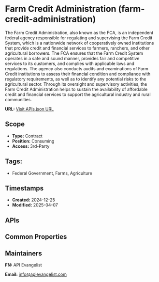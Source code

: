 # Farm Credit Administration (farm-credit-administration)
The Farm Credit Administration, also known as the FCA, is an independent federal agency responsible for regulating and supervising the Farm Credit System, which is a nationwide network of cooperatively owned institutions that provide credit and financial services to farmers, ranchers, and other agricultural borrowers. The FCA ensures that the Farm Credit System operates in a safe and sound manner, provides fair and competitive services to its customers, and complies with applicable laws and regulations. The agency also conducts audits and examinations of Farm Credit institutions to assess their financial condition and compliance with regulatory requirements, as well as to identify any potential risks to the agricultural sector. Through its oversight and supervisory activities, the Farm Credit Administration helps to sustain the availability of affordable credit and financial services to support the agricultural industry and rural communities.

**URL:** [Visit APIs.json URL](https://example.com/apis/apis.yml)

## Scope

- **Type:** Contract 
- **Position:** Consuming 
- **Access:** 3rd-Party 

## Tags:

 - Federal Government, Farms, Agriculture

## Timestamps

- **Created:** 2024-12-25 
- **Modified:** 2025-04-07 

## APIs


## Common Properties


## Maintainers

**FN:** API Evangelist

**Email:** info@apievangelist.com

